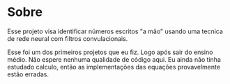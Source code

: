 # Sobre

Esse projeto visa identificar números escritos "a mão" usando uma tecnica de rede neural com filtros convulacionais.

Esse foi um dos primeiros projetos que eu fiz. Logo após sair do ensino médio. Não espere nenhuma qualidade de código aqui. Eu ainda não tinha estudado calculo, então as implementações das equações provavelmente estão erradas.
